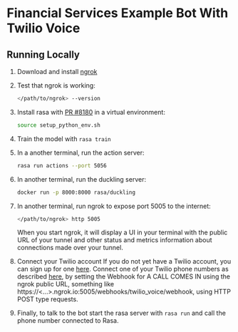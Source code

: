 # Financial Services Example Bot With Twilio Voice

## Running Locally

1. Download and install [ngrok](https://ngrok.com/download)

2. Test that ngrok is working:
   ```bash
   </path/to/ngrok> --version
   ```

3. Install rasa with [PR #8180](https://github.com/RasaHQ/rasa/pull/8180) in a virtual environment:
    ```bash
    source setup_python_env.sh
    ```
4. Train the model with `rasa train`

5. In a another terminal, run the action server:
    ```bash
    rasa run actions --port 5056
    ```
6. In another terminal, run the duckling server:
    ```bash
    docker run -p 8000:8000 rasa/duckling
    ```
7. In another terminal, run ngrok to expose port 5005 to the internet:
   ```bash
   </path/to/ngrok> http 5005
   ```
   When you start ngrok, it will display a UI in your terminal with the public URL of your tunnel and other status and metrics information about connections made over your tunnel.

8. Connect your Twilio account
   If you do not yet have a Twilio account, you can sign up for one [here](https://www.twilio.com/voice).
   Connect one of your Twilio phone numbers as described [here](https://github.com/RasaHQ/rasa/blob/1e4d901ea39482b385ff1c8d8372cbccccc4db28/docs/docs/connectors/twilio-voice.mdx#running-on-twilio), by setting the Webhook for A CALL COMES IN using the ngrok public URL, something like https://<...>.ngrok.io:5005/webhooks/twilio_voice/webhook, using HTTP POST type requests.

9. Finally, to talk to the bot start the rasa server with `rasa run` and call the phone number connected to Rasa. 
